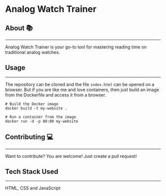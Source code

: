 # Analog Watch Trainer

## About 📚
-------

Analog Watch Trainer is your go-to tool for mastering reading time on traditional analog watches.

## Usage
-------
The repository can be cloned and the file `index.html` can be opened on a browser. But if you are like me and love containers, then just build an image from the Dockerfile and access it from a browser. 

```
# Build the Docker image
docker build -t my-website .

# Run a container from the image
docker run -d -p 80:80 my-website
```


## Contributing 💻
-------

Want to contribute? You are welcome! 
Just create a pull request!

## Tech Stack Used
-------

HTML, CSS and JavaScript